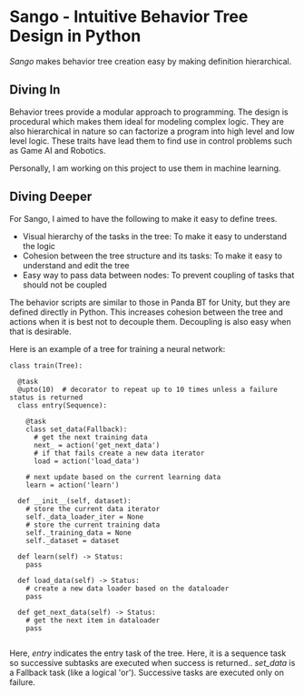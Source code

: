 # Sango - Intuitive Behavior Tree Design in Python

*Sango* makes behavior tree creation easy by making definition hierarchical.

## Diving In

Behavior trees provide a modular approach to programming. The design is procedural which makes them ideal for modeling complex logic. They are also hierarchical in nature so can factorize a program into high level and low level logic. These traits have lead them to find use in control problems such as Game AI and Robotics.

Personally, I am working on this project to use them in machine learning.

## Diving Deeper

For Sango, I aimed to have the following to make it easy to define trees.

* Visual hierarchy of the tasks in the tree: To make it easy to understand the logic
* Cohesion between the tree structure and its tasks: To make it easy to understand and edit the tree
* Easy way to pass data between nodes: To prevent coupling of tasks that should not be coupled

The behavior scripts are similar to those in Panda BT for Unity, but they are defined directly in Python. This increases cohesion between the tree and actions when it is best not  to decouple them. Decoupling is also easy when that is desirable.

Here is an example of a tree for training a neural network:

```
class train(Tree):

  @task
  @upto(10)  # decorator to repeat up to 10 times unless a failure status is returned
  class entry(Sequence):
    
    @task
    class set_data(Fallback):
      # get the next training data
      next_ = action('get_next_data')
      # if that fails create a new data iterator
      load = action('load_data')
     
    # next update based on the current learning data
    learn = action('learn')
  
  def __init__(self, dataset):
    # store the current data iterator
    self._data_loader_iter = None
    # store the current training data
    self._training_data = None
    self._dataset = dataset
 
  def learn(self) -> Status:
    pass
    
  def load_data(self) -> Status:
    # create a new data loader based on the dataloader
    pass
    
  def get_next_data(self) -> Status:
    # get the next item in dataloader
    pass
    
```

Here, *entry* indicates the entry task of the tree. Here, it is a sequence task so successive subtasks are executed when success is returned.. *set_data* is a Fallback task (like a logical 'or'). Successive tasks are executed only on failure.
